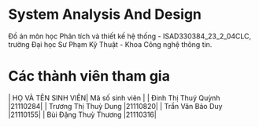 # System Analysis And Design
Đồ án môn học Phân tích và thiết kế hệ thống - ISAD330384_23_2_04CLC, trường Đại học Sư Phạm Kỹ Thuật - Khoa Công nghệ thông tin.
# Các thành viên tham gia
| HỌ VÀ TÊN SINH VIÊN| Mã số sinh viên |
| Đinh Thị Thuý Quỳnh |21110284|
| Trương Thị Thuỳ Dung |21110820| 
| Trần Văn Bảo Duy   |21110155|
| Bùi Đặng Thuỳ Thương   |21110316| 
